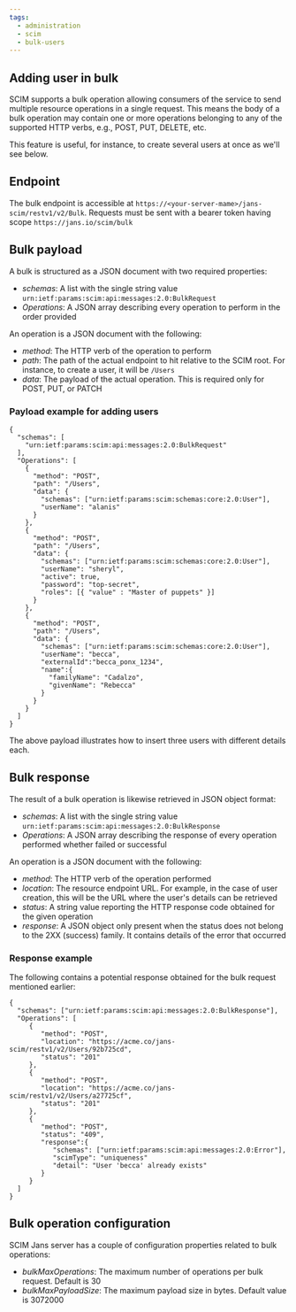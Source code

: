 ```yaml
---
tags:
  - administration
  - scim
  - bulk-users
---
```


## Adding user in bulk

SCIM supports a bulk operation allowing consumers of the service to send multiple resource operations in a single request. This means the body of a bulk operation may contain one or more operations belonging to any of the supported HTTP verbs, e.g., POST, PUT, DELETE, etc.

This feature is useful, for instance, to create several users at once as we'll see below.

## Endpoint

The bulk endpoint is accessible at `https://<your-server-mame>/jans-scim/restv1/v2/Bulk`. Requests must be sent with a bearer token having scope `https://jans.io/scim/bulk`

## Bulk payload

A bulk is structured as a JSON document with two required properties:

- _schemas_: A list with the single string value `urn:ietf:params:scim:api:messages:2.0:BulkRequest`
- _Operations_: A JSON array describing every operation to perform in the order provided

An operation is a JSON document with the following:

- _method_: The HTTP verb of the operation to perform
- _path_: The path of the actual endpoint to hit relative to the SCIM root. For instance, to create a user, it will be `/Users`
- _data_: The payload of the actual operation. This is required only for POST, PUT, or PATCH

### Payload example for adding users

```
{
  "schemas": [
    "urn:ietf:params:scim:api:messages:2.0:BulkRequest"
  ],
  "Operations": [
    {
      "method": "POST",
      "path": "/Users",
      "data": {
        "schemas": ["urn:ietf:params:scim:schemas:core:2.0:User"],
        "userName": "alanis"
      }
    },
    {
      "method": "POST",
      "path": "/Users",
      "data": {
        "schemas": ["urn:ietf:params:scim:schemas:core:2.0:User"],
        "userName": "sheryl",
        "active": true,
        "password": "top-secret",
        "roles": [{ "value" : "Master of puppets" }]
      }
    },
    {
      "method": "POST",
      "path": "/Users",
      "data": {
        "schemas": ["urn:ietf:params:scim:schemas:core:2.0:User"],
        "userName": "becca",
        "externalId":"becca_ponx_1234",
        "name":{
          "familyName": "Cadalzo",
          "givenName": "Rebecca"
        }
      }
    }
  ]
}
```

The above payload illustrates how to insert three users with different details each.

## Bulk response

The result of a bulk operation is likewise retrieved in JSON object format:

- _schemas_: A list with the single string value `urn:ietf:params:scim:api:messages:2.0:BulkResponse`
- _Operations_: A JSON array describing the response of every operation performed whether failed or successful

An operation is a JSON document with the following:

- _method_: The HTTP verb of the operation performed
- _location_: The resource endpoint URL. For example, in the case of user creation, this will be the URL where the user's details can be retrieved
- _status_: A string value reporting the HTTP response code obtained for the given operation
- _response_: A JSON object only present when the status does not belong to the 2XX (success) family. It contains details of the error that occurred

### Response example

The following contains a potential response obtained for the bulk request mentioned earlier:

```
{
  "schemas": ["urn:ietf:params:scim:api:messages:2.0:BulkResponse"],
  "Operations": [
     {
        "method": "POST",
        "location": "https://acme.co/jans-scim/restv1/v2/Users/92b725cd",
        "status": "201"
     },
     {
        "method": "POST",
        "location": "https://acme.co/jans-scim/restv1/v2/Users/a27725cf",
        "status": "201"
     },
     {
        "method": "POST",
        "status": "409",        
        "response":{
           "schemas": ["urn:ietf:params:scim:api:messages:2.0:Error"],
           "scimType": "uniqueness"
           "detail": "User 'becca' already exists"
        }
     }       
  ]
}
```

## Bulk operation configuration

SCIM Jans server has a couple of configuration properties related to bulk operations:

- _bulkMaxOperations_: The maximum number of operations per bulk request. Default is 30
- _bulkMaxPayloadSize_:  The maximum payload size in bytes. Default value is 3072000

